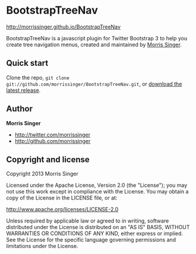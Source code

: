 BootstrapTreeNav
====================
http://morrissinger.github.io/BootstrapTreeNav

BootstrapTreeNav is a javascript plugin for Twitter Bootstrap 3 to help you create tree navigation menus, created and maintained by [Morris Singer](http://morrissinger.com).

Quick start
-----------

Clone the repo, `git clone git://github.com/morrissinger/BootstrapTreeNav.git`, or [download the latest release](https://github.com/morrissinger/BootstrapTreeNav/zipball/master).

Author
-------

**Morris Singer**

+ http://twitter.com/morrissinger
+ http://github.com/morrissinger


Copyright and license
---------------------

Copyright 2013 Morris Singer

Licensed under the Apache License, Version 2.0 (the "License");
you may not use this work except in compliance with the License.
You may obtain a copy of the License in the LICENSE file, or at:

   http://www.apache.org/licenses/LICENSE-2.0

Unless required by applicable law or agreed to in writing, software
distributed under the License is distributed on an "AS IS" BASIS,
WITHOUT WARRANTIES OR CONDITIONS OF ANY KIND, either express or implied.
See the License for the specific language governing permissions and
limitations under the License.
